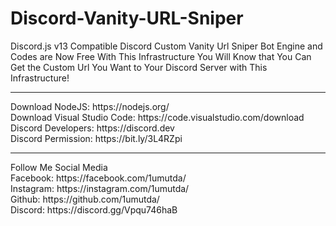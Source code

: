# Discord-Vanity-URL-Sniper
Discord.js v13 Compatible Discord Custom Vanity Url Sniper Bot Engine and Codes are Now Free With This Infrastructure You Will Know that You Can Get the Custom Url You Want to Your Discord Server with This Infrastructure!
<hr>
Download NodeJS: https://nodejs.org/<br>
Download Visual Studio Code: https://code.visualstudio.com/download<br>
Discord Developers: https://discord.dev<br>
Discord Permission: https://bit.ly/3L4RZpi<br>
<hr>
Follow Me Social Media<br>
Facebook: https://facebook.com/1umutda/<br>
Instagram: https://instagram.com/1umutda/<br>
Github: https://github.com/1umutda/<br>
Discord: https://discord.gg/Vpqu746haB<br>


